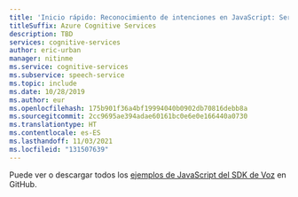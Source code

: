 ```yaml
---
title: 'Inicio rápido: Reconocimiento de intenciones en JavaScript: Servicio voz'
titleSuffix: Azure Cognitive Services
description: TBD
services: cognitive-services
author: eric-urban
manager: nitinme
ms.service: cognitive-services
ms.subservice: speech-service
ms.topic: include
ms.date: 10/28/2019
ms.author: eur
ms.openlocfilehash: 175b901f36a4bf19994040b0902db70816debb8a
ms.sourcegitcommit: 2cc9695ae394adae60161bc0e6e0e166440a0730
ms.translationtype: HT
ms.contentlocale: es-ES
ms.lasthandoff: 11/03/2021
ms.locfileid: "131507639"
---
```

Puede ver o descargar todos los <a href="https://github.com/Azure-Samples/cognitive-services-speech-sdk/tree/master/quickstart/javascript/browser/intent-recognition">ejemplos de JavaScript del SDK de Voz</a> en GitHub. 
